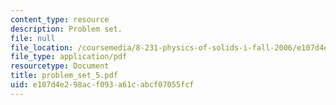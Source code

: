 ```yaml
---
content_type: resource
description: Problem set.
file: null
file_location: /coursemedia/8-231-physics-of-solids-i-fall-2006/e107d4e298acf093a61cabcf07055fcf_problem_set_5.pdf
file_type: application/pdf
resourcetype: Document
title: problem_set_5.pdf
uid: e107d4e2-98ac-f093-a61c-abcf07055fcf
---
```

